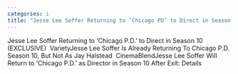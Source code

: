 ```yaml
---
categories: i
title: "Jesse Lee Soffer Returning to ‘Chicago PD’ to Direct in Season 10 EXCLUSIVE  Variety"
---
```

Jesse Lee Soffer Returning to ‘Chicago P.D.’ to Direct in Season 10 (EXCLUSIVE)&nbsp;&nbsp;VarietyJesse Lee Soffer Is Already Returning To Chicago P.D. Season 10, But Not As Jay Halstead&nbsp;&nbsp;CinemaBlendJesse Lee Soffer Will Return to ‘Chicago P.D.’ as Director in Season 10 After Exit: Details
